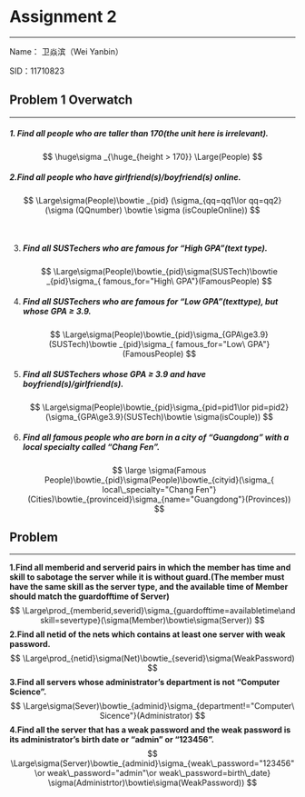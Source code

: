 # Assignment 2

___

Name： 卫焱滨（Wei Yanbin）  

SID：11710823  



## Problem 1 Overwatch

___

##### 1. Find all people who are taller than 170(the unit here is irrelevant). 

$$
\huge\sigma _{\huge_{height > 170}} \Large(People)
$$



##### 2.Find all people who have girlfriend(s)/boyfriend(s) online.

$$
\Large\sigma(People)\bowtie _{pid} (\sigma_{qq=qq1\lor qq=qq2}(\sigma (QQnumber) \bowtie \sigma (isCoupleOnline))
$$

​	

3. ##### Find all SUSTechers who are famous for “High GPA”(text type).

   $$
   \Large\sigma(People)\bowtie_{pid}\sigma(SUSTech)\bowtie _{pid}\sigma_{ famous_for="High\ GPA"}(FamousPeople)
   $$

   

4. ##### Find all SUSTechers who are famous for “Low GPA”(texttype), but whose GPA ≥ 3.9. 

   $$
   \Large\sigma(People)\bowtie_{pid}\sigma_{GPA\ge3.9}(SUSTech)\bowtie _{pid}\sigma_{ famous_for="Low\ GPA"}(FamousPeople)
   $$

   

5. #####  Find all SUSTechers whose GPA ≥ 3.9 and have boyfriend(s)/girlfriend(s). 

   $$
   \Large\sigma(People)\bowtie_{pid}\sigma_{pid=pid1\lor pid=pid2}(\sigma_{GPA\ge3.9}(SUSTech)\bowtie \sigma(isCouple))
   $$

   

6. #####  Find all famous people who are born in a city of “Guangdong” with a local specialty called “Chang Fen”.

   $$
   \large
   \sigma(Famous People)\bowtie_{pid}\sigma(People)\bowtie_{cityid}(\sigma_{ local\_specialty="Chang Fen"}(Cities)\bowtie_{provinceid}\sigma_{name="Guangdong"}(Provinces))
   $$

   

## Problem

____

**1.Find all memberid and serverid pairs in which the member has time and skill to sabotage the server while it is without guard.(The member must have the same skill as the server type, and the available time of Member should match the guardofftime of Server)** 
$$
\Large\prod_{memberid,severid}\sigma_{guardofftime=availabletime\and skill=severtype}(\sigma(Member)\bowtie\sigma(Server))
$$
**2.Find all netid of the nets which contains at least one server with weak password.** 
$$
\Large\prod_{netid}\sigma(Net)\bowtie_{severid}\sigma(WeakPassword)
$$
**3.Find all servers whose administrator’s department is not “Computer Science”.** 
$$
\Large\sigma(Sever)\bowtie_{adminid}\sigma_{department!="Computer\ Sicence"}(Administrator)
$$
**4.Find all the server that has a weak password and the weak password is its administrator’s birth date or “admin” or “123456”.**
$$
\Large\sigma(Server)\bowtie_{adminid}\sigma_{weak\_password="123456"\or weak\_password="admin"\or weak\_password=birth\_date}  \sigma(Administrtor)\bowtie\sigma(WeakPassword))
$$
